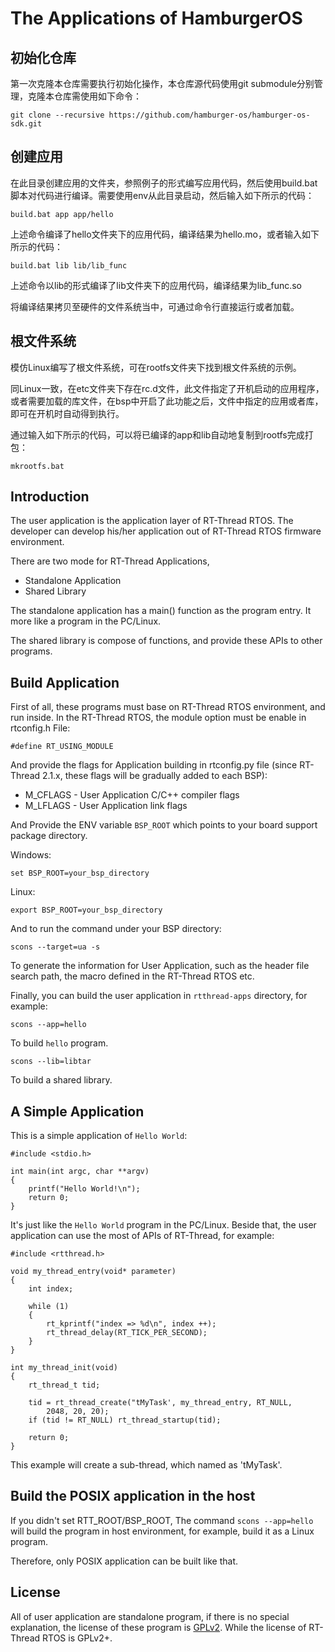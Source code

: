 # The Applications of HamburgerOS #

## 初始化仓库 ##

第一次克隆本仓库需要执行初始化操作，本仓库源代码使用git submodule分别管理，克隆本仓库需使用如下命令：

```
git clone --recursive https://github.com/hamburger-os/hamburger-os-sdk.git
```

## 创建应用 ##

在此目录创建应用的文件夹，参照例子的形式编写应用代码，然后使用build.bat脚本对代码进行编译。需要使用env从此目录启动，然后输入如下所示的代码：

    build.bat app app/hello

上述命令编译了hello文件夹下的应用代码，编译结果为hello.mo，或者输入如下所示的代码：

    build.bat lib lib/lib_func

上述命令以lib的形式编译了lib文件夹下的应用代码，编译结果为lib_func.so

将编译结果拷贝至硬件的文件系统当中，可通过命令行直接运行或者加载。

## 根文件系统 ##

模仿Linux编写了根文件系统，可在rootfs文件夹下找到根文件系统的示例。

同Linux一致，在etc文件夹下存在rc.d文件，此文件指定了开机启动的应用程序，或者需要加载的库文件，在bsp中开启了此功能之后，文件中指定的应用或者库，即可在开机时自动得到执行。

通过输入如下所示的代码，可以将已编译的app和lib自动地复制到rootfs完成打包：

    mkrootfs.bat

## Introduction ##

The user application is the application layer of RT-Thread RTOS. The developer can 
develop his/her application out of RT-Thread RTOS firmware environment.

There are two mode for RT-Thread Applications, 

* Standalone Application 
* Shared Library

The standalone application has a main() function as the program entry. It more like 
a program in the PC/Linux. 

The shared library is compose of functions, and provide these APIs to other programs.

## Build Application ##

First of all, these programs must base on RT-Thread RTOS environment, and run inside. 
In the RT-Thread RTOS, the module option must be enable in rtconfig.h File:

    #define RT_USING_MODULE

And provide the flags for Application building in rtconfig.py file (since RT-Thread 2.1.x, 
these flags will be gradually added to each BSP): 

* M_CFLAGS - User Application C/C++ compiler flags
* M_LFLAGS - User Application link flags

And Provide the ENV variable `BSP_ROOT` which points to your board support package 
directory. 

Windows:

    set BSP_ROOT=your_bsp_directory

Linux:

    export BSP_ROOT=your_bsp_directory

And to run the command under your BSP directory:

    scons --target=ua -s

To generate the information for User Application, such as the header file search path, 
the macro defined in the RT-Thread RTOS etc. 

Finally, you can build the user application in `rtthread-apps` directory, for example:

    scons --app=hello

To build `hello` program. 

    scons --lib=libtar

To build a shared library. 

## A Simple Application ##

This is a simple application of `Hello World`:

    #include <stdio.h>
    
    int main(int argc, char **argv)
    {
        printf("Hello World!\n");
        return 0;
    }

It's just like the `Hello World` program in the PC/Linux. Beside that, the user 
application can use the most of APIs of RT-Thread, for example:

    #include <rtthread.h>
    
    void my_thread_entry(void* parameter)
    {
        int index;
        
        while (1)
        {
            rt_kprintf("index => %d\n", index ++);
            rt_thread_delay(RT_TICK_PER_SECOND);
        }
    }
    
    int my_thread_init(void)
    {
        rt_thread_t tid;
        
        tid = rt_thread_create("tMyTask', my_thread_entry, RT_NULL, 
            2048, 20, 20);
        if (tid != RT_NULL) rt_thread_startup(tid);
        
        return 0;
    }

This example will create a sub-thread, which named as 'tMyTask'. 

## Build the POSIX application in the host ##

If you didn't set RTT_ROOT/BSP_ROOT, The command ```scons --app=hello``` will 
build the program in host environment, for example, build it as a Linux program. 

Therefore, only POSIX application can be built like that. 

## License ##

All of user application are standalone program, if there is no special explanation, 
the license of these program is [GPLv2](LICENSE). While the license of RT-Thread RTOS is GPLv2+. 
